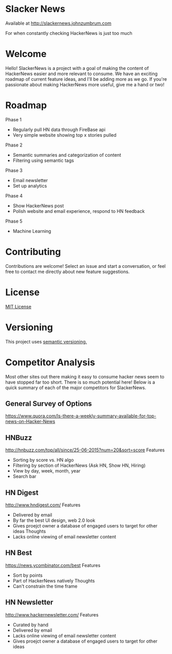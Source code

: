 # Slacker News
Available at http://slackernews.johnzumbrum.com

For when constantly checking HackerNews is just too much

# Welcome
Hello! SlackerNews is a project with a goal of making the content of HackerNews easier and more relevant to consume.  We have an exciting roadmap of current feature ideas, and I'll be adding more as we go.  If you're passionate about making HackerNews more useful, give me a hand or two!

# Roadmap
Phase 1
- Regularly pull HN data through FireBase api
- Very simple website showing top x stories pulled

Phase 2
- Semantic summaries and categorization of content
- Filtering using semantic tags

Phase 3
- Email newsletter 
- Set up analytics

Phase 4
- Show HackerNews post
- Polish website and email experience, respond to HN feedback

Phase 5
- Machine Learning

# Contributing
Contributions are welcome! Select an issue and start a conversation, or feel free to contact me directly about new feature suggestions.

# License
[MIT License](https://tldrlegal.com/license/mit-license)

# Versioning
This project uses [semantic versioning.](http://semver.org/)

# Competitor Analysis
Most other sites out there making it easy to consume hacker news seem to have stopped far too short.  There is so much potential here!  Below is a quick summary of each of the major competitors for SlackerNews.  

## General Survey of Options
https://www.quora.com/Is-there-a-weekly-summary-available-for-top-news-on-Hacker-News

## HNBuzz
http://hnbuzz.com/top/all/since/25-06-2015?num=20&sort=score
Features
- Sorting by score vs. HN algo
- Filtering by section of HackerNews (Ask HN, Show HN, Hiring)
- View by day, week, month, year
- Search bar

## HN Digest
http://www.hndigest.com/
Features
- Delivered by email
- By far the best UI design, web 2.0 look
- Gives proejct owner a database of engaged users to target for other ideas
Thoughts
- Lacks online viewing of email newsletter content

## HN Best
https://news.ycombinator.com/best
Features
- Sort by points
- Part of HackerNews natively
Thoughts
- Can't constrain the time frame

## HN Newsletter
http://www.hackernewsletter.com/
Features
- Curated by hand
- Delivered by email
- Lacks online viewing of email newsletter content
- Gives proejct owner a database of engaged users to target for other ideas
